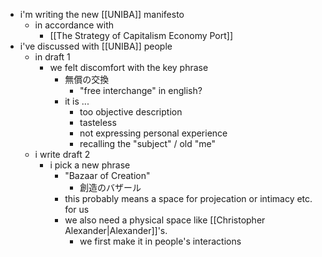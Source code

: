 - i'm writing the new [[UNIBA]] manifesto
	- in accordance with
		- [[The Strategy of Capitalism Economy Port]]
- i've discussed with [[UNIBA]] people
	- in draft 1
		- we felt discomfort with the key phrase
			- 無償の交換
				- "free interchange" in english?
			- it is ...
				- too objective description
				- tasteless
				- not expressing personal experience
				- recalling the "subject" / old "me"
	- i write draft 2
		- i pick a new phrase
			- "Bazaar of Creation"
				- 創造のバザール
			- this probably means a space for projecation or intimacy etc. for us
			- we also need a physical space like [[Christopher Alexander|Alexander]]'s.
				- we first make it in people's interactions